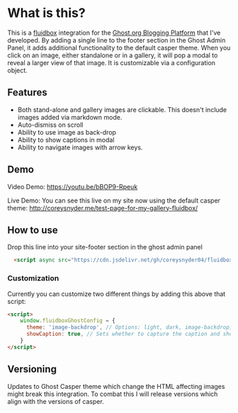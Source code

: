 # What is this? 
This is a [fluidbox](http://terrymun.github.io/Fluidbox/demo/index.html) integration for the [Ghost.org Blogging Platform](https://ghost.org/) that I've developed. 
By adding a single line to the footer section in the Ghost Admin Panel, it adds additional functionality to the default casper theme. 
When you click on an image, either standalone or in a gallery, it will pop a modal to reveal a larger view of that image. 
It is customizable via a configuration object.

## Features
 * Both stand-alone and gallery images are clickable. This doesn't include images added via markdown mode. 
 * Auto-dismiss on scroll
 * Ability to use image as back-drop
 * Ability to show captions in modal
 * Ability to navigate images with arrow keys. 

## Demo
Video Demo: https://youtu.be/bBOP9-Rpeuk

Live Demo: You can see this live on my site now using the default casper theme: http://coreysnyder.me/test-page-for-my-gallery-fluidbox/

## How to use
Drop this line into your site-footer section in the ghost admin panel
```html
  <script async src="https://cdn.jsdelivr.net/gh/coreysnyder04/fluidbox-ghost-blog-plugin@0.1.0/fluidbox-ghost-blog-plugin.min.js"></script>
```

### Customization
Currently you can customize two different things by adding this above that script:

```html
<script>
    window.fluidboxGhostConfig = {
      theme: 'image-backdrop', // Options: light, dark, image-backdrop, hsla(262, 100%, 82%, 0.6)
      showCaption: true, // Sets whether to capture the caption and show it below the image when expanded
    }
</script>
```

## Versioning 
Updates to Ghost Casper theme which change the HTML affecting images might break this integration. To combat this I will release versions which align with the versions of casper.  

